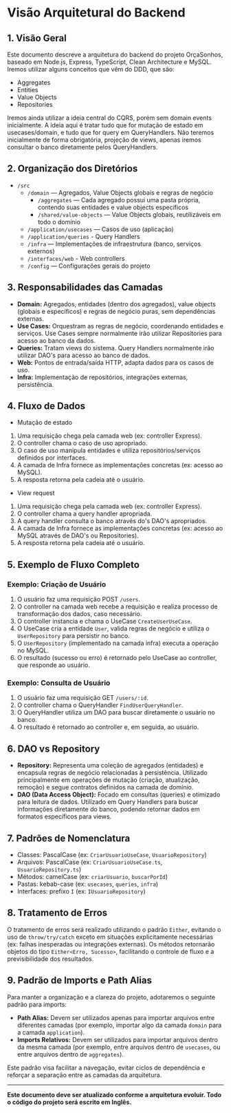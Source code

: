 # Visão Arquitetural do Backend

## 1. Visão Geral

Este documento descreve a arquitetura do backend do projeto OrçaSonhos, baseado em Node.js, Express, TypeScript, Clean Architecture e MySQL.
Iremos utilizar alguns conceitos que vêm do DDD, que são:
- Aggregates
- Entities
- Value Objects
- Repositories

Iremos ainda utilizar a ideia central do CQRS, porém sem domain events inicialmente.
A ideia aqui é tratar tudo que for mutação de estado em usecases/domain, e tudo que for query em QueryHandlers.
Não teremos inicialmente de forma obrigatória, projeção de views, apenas iremos consultar o banco diretamente pelos QueryHandlers.

## 2. Organização dos Diretórios

- `/src`
  - `/domain` — Agregados, Value Objects globais e regras de negócio
    - `/aggregates` — Cada agregado possui uma pasta própria, contendo suas entidades e value objects específicos
    - `/shared/value-objects` — Value Objects globais, reutilizáveis em todo o domínio
  - `/application/usecases` — Casos de uso (aplicação)
  - `/application/queries` - Query Handlers
  - `/infra` — Implementações de infraestrutura (banco, serviços externos)
  - `/interfaces/web` - Web controllers
  - `/config` — Configurações gerais do projeto

## 3. Responsabilidades das Camadas

- **Domain:** Agregados, entidades (dentro dos agregados), value objects (globais e específicos) e regras de negócio puras, sem dependências externas.
- **Use Cases:** Orquestram as regras de negócio, coordenando entidades e serviços. Use Cases sempre normalmente irão utilizar Repositories para acesso ao banco da dados.
- **Queries:** Tratam views do sistema. Query Handlers normalmente irão utilizar DAO's para acesso ao banco de dados.
- **Web:** Pontos de entrada/saída HTTP, adapta dados para os casos de uso.
- **Infra:** Implementação de repositórios, integrações externas, persistência.

## 4. Fluxo de Dados

- Mutação de estado
1. Uma requisição chega pela camada web (ex: controller Express).
2. O controller chama o caso de uso apropriado.
3. O caso de uso manipula entidades e utiliza repositórios/serviços definidos por interfaces.
4. A camada de Infra fornece as implementações concretas (ex: acesso ao MySQL).
5. A resposta retorna pela cadeia até o usuário.

- View request
1. Uma requisição chega pela camada web (ex: controller Express).
2. O controller chama a query handler apropriada.
3. A query handler consulta o banco através do's DAO's apropriados.
4. A camada de Infra fornece as implementações concretas (ex: acesso ao MySQL através de DAO's ou Repositories).
5. A resposta retorna pela cadeia até o usuário.

## 5. Exemplo de Fluxo Completo

### Exemplo: Criação de Usuário

1. O usuário faz uma requisição POST `/users`.
2. O controller na camada web recebe a requisição e realiza processo de transformação dos dados, caso necessário.
3. O controller instancia e chama o UseCase `CreateUserUseCase`.
4. O UseCase cria a entidade `User`, valida regras de negócio e utiliza o `UserRepository` para persistir no banco.
5. O `UserRepository` (implementado na camada infra) executa a operação no MySQL.
6. O resultado (sucesso ou erro) é retornado pelo UseCase ao controller, que responde ao usuário.

### Exemplo: Consulta de Usuário

1. O usuário faz uma requisição GET `/users/:id`.
2. O controller chama o QueryHandler `FindUserQueryHandler`.
3. O QueryHandler utiliza um DAO para buscar diretamente o usuário no banco.
4. O resultado é retornado ao controller e, em seguida, ao usuário.

## 6. DAO vs Repository

- **Repository:** Representa uma coleção de agregados (entidades) e encapsula regras de negócio relacionadas à persistência. Utilizado principalmente em operações de mutação (criação, atualização, remoção) e segue contratos definidos na camada de domínio.
- **DAO (Data Access Object):** Focado em consultas (queries) e otimizado para leitura de dados. Utilizado em Query Handlers para buscar informações diretamente do banco, podendo retornar dados em formatos específicos para views.

## 7. Padrões de Nomenclatura

- Classes: PascalCase (ex: `CriarUsuarioUseCase`, `UsuarioRepository`)
- Arquivos: PascalCase (ex: `CriarUsuarioUseCase.ts`, `UsuarioRepository.ts`)
- Métodos: camelCase (ex: `criarUsuario`, `buscarPorId`)
- Pastas: kebab-case (ex: `usecases`, `queries`, `infra`)
- Interfaces: prefixo `I` (ex: `IUsuarioRepository`)

## 8. Tratamento de Erros

O tratamento de erros será realizado utilizando o padrão `Either`, evitando o uso de `throw/try/catch` exceto em situações explicitamente necessárias (ex: falhas inesperadas ou integrações externas). Os métodos retornarão objetos do tipo `Either<Erro, Sucesso>`, facilitando o controle de fluxo e a previsibilidade dos resultados.

## 9. Padrão de Imports e Path Alias

Para manter a organização e a clareza do projeto, adotaremos o seguinte padrão para imports:

- **Path Alias:** Devem ser utilizados apenas para importar arquivos entre diferentes camadas (por exemplo, importar algo da camada `domain` para a camada `application`).
- **Imports Relativos:** Devem ser utilizados para importar arquivos dentro da mesma camada (por exemplo, entre arquivos dentro de `usecases`, ou entre arquivos dentro de `aggregates`).

Este padrão visa facilitar a navegação, evitar ciclos de dependência e reforçar a separação entre as camadas da arquitetura.

---

**Este documento deve ser atualizado conforme a arquitetura evoluir. Todo o código do projeto será escrito em Inglês.** 
